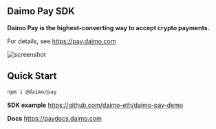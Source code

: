 ## Daimo Pay SDK

**Daimo Pay is the highest-converting way to accept crypto payments.**

For details, see https://pay.daimo.com

![screenshot](https://github.com/user-attachments/assets/7366df52-9faf-49b4-9539-eafc47f9aa7d)

## Quick Start

```bash
npm i @daimo/pay
```

**SDK example** https://github.com/daimo-eth/daimo-pay-demo

**Docs** https://paydocs.daimo.com
